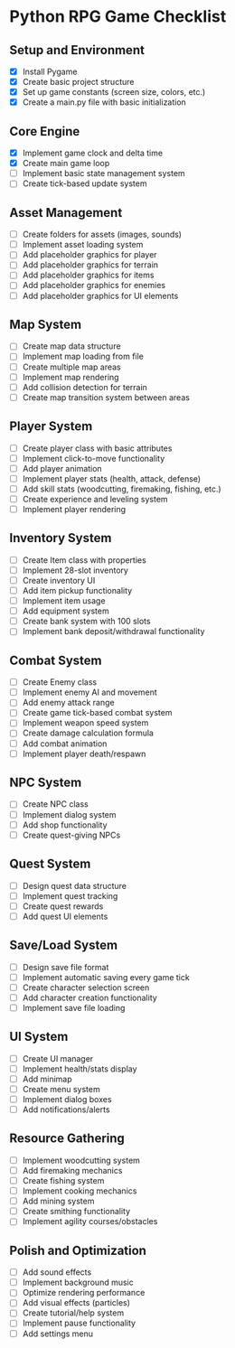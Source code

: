# Python RPG Game Checklist

## Setup and Environment
- [x] Install Pygame
- [x] Create basic project structure
- [x] Set up game constants (screen size, colors, etc.)
- [x] Create a main.py file with basic initialization

## Core Engine
- [x] Implement game clock and delta time
- [x] Create main game loop
- [ ] Implement basic state management system
- [ ] Create tick-based update system

## Asset Management
- [ ] Create folders for assets (images, sounds)
- [ ] Implement asset loading system
- [ ] Add placeholder graphics for player
- [ ] Add placeholder graphics for terrain
- [ ] Add placeholder graphics for items
- [ ] Add placeholder graphics for enemies
- [ ] Add placeholder graphics for UI elements

## Map System
- [ ] Create map data structure
- [ ] Implement map loading from file
- [ ] Create multiple map areas
- [ ] Implement map rendering
- [ ] Add collision detection for terrain
- [ ] Create map transition system between areas

## Player System
- [ ] Create player class with basic attributes
- [ ] Implement click-to-move functionality
- [ ] Add player animation
- [ ] Implement player stats (health, attack, defense)
- [ ] Add skill stats (woodcutting, firemaking, fishing, etc.)
- [ ] Create experience and leveling system
- [ ] Implement player rendering

## Inventory System
- [ ] Create Item class with properties
- [ ] Implement 28-slot inventory
- [ ] Create inventory UI
- [ ] Add item pickup functionality
- [ ] Implement item usage
- [ ] Add equipment system
- [ ] Create bank system with 100 slots
- [ ] Implement bank deposit/withdrawal functionality

## Combat System
- [ ] Create Enemy class
- [ ] Implement enemy AI and movement
- [ ] Add enemy attack range
- [ ] Create game tick-based combat system
- [ ] Implement weapon speed system
- [ ] Create damage calculation formula
- [ ] Add combat animation
- [ ] Implement player death/respawn

## NPC System
- [ ] Create NPC class
- [ ] Implement dialog system
- [ ] Add shop functionality
- [ ] Create quest-giving NPCs

## Quest System
- [ ] Design quest data structure
- [ ] Implement quest tracking
- [ ] Create quest rewards
- [ ] Add quest UI elements

## Save/Load System
- [ ] Design save file format
- [ ] Implement automatic saving every game tick
- [ ] Create character selection screen
- [ ] Add character creation functionality
- [ ] Implement save file loading

## UI System
- [ ] Create UI manager
- [ ] Implement health/stats display
- [ ] Add minimap
- [ ] Create menu system
- [ ] Implement dialog boxes
- [ ] Add notifications/alerts

## Resource Gathering
- [ ] Implement woodcutting system
- [ ] Add firemaking mechanics
- [ ] Create fishing system
- [ ] Implement cooking mechanics
- [ ] Add mining system
- [ ] Create smithing functionality
- [ ] Implement agility courses/obstacles

## Polish and Optimization
- [ ] Add sound effects
- [ ] Implement background music
- [ ] Optimize rendering performance
- [ ] Add visual effects (particles)
- [ ] Create tutorial/help system
- [ ] Implement pause functionality
- [ ] Add settings menu
